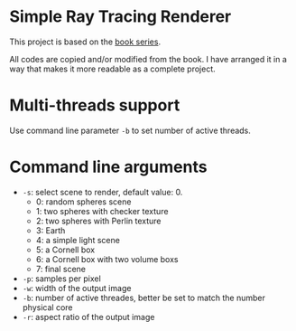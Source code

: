 # Simple Ray Tracing Renderer
This project is based on the [book series](https://raytracing.github.io/).

All codes are copied and/or modified from the book. I have arranged it in a way that makes it more readable as a complete project.
# Multi-threads support
Use command line parameter `-b` to set number of active threads.
# Command line arguments
- `-s`: select scene to render, default value: 0.
  - 0: random spheres scene
  - 1: two spheres with checker texture
  - 2: two spheres with Perlin texture
  - 3: Earth
  - 4: a simple light scene
  - 5: a Cornell box
  - 6: a Cornell box with two volume boxs
  - 7: final scene
- `-p`: samples per pixel
- `-w`: width of the output image
- `-b`: number of active threades, better be set to match the number physical core
- `-r`: aspect ratio of the output image